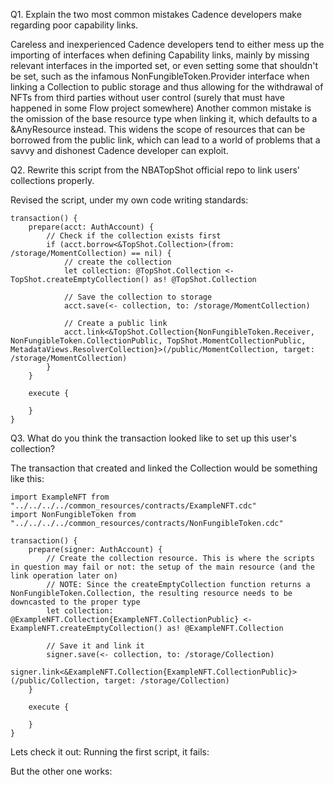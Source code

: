 Q1. Explain the two most common mistakes Cadence developers make regarding poor capability links.

Careless and inexperienced Cadence developers tend to either mess up the importing of interfaces when defining Capability links, mainly by missing relevant interfaces in the imported set, or even setting some that shouldn't be set, such as the infamous NonFungibleToken.Provider interface when linking a Collection to public storage and thus allowing for the withdrawal of NFTs from third parties without user control (surely that must have happened in some Flow project somewhere)
Another common mistake is the omission of the base resource type when linking it, which defaults to a &AnyResource instead. This widens the scope of resources that can be borrowed from the public link, which can lead to a world of problems that a savvy and dishonest Cadence developer can exploit.

Q2. Rewrite this script from the NBATopShot official repo to link users' collections properly.

Revised the script, under my own code writing standards:
```cadence
transaction() {
    prepare(acct: AuthAccount) {
        // Check if the collection exists first
        if (acct.borrow<&TopShot.Collection>(from: /storage/MomentCollection) == nil) {
            // create the collection
            let collection: @TopShot.Collection <- TopShot.createEmptyCollection() as! @TopShot.Collection

            // Save the collection to storage
            acct.save(<- collection, to: /storage/MomentCollection)

            // Create a public link
            acct.link<&TopShot.Collection{NonFungibleToken.Receiver, NonFungibleToken.CollectionPublic, TopShot.MomentCollectionPublic, MetadataViews.ResolverCollection}>(/public/MomentCollection, target: /storage/MomentCollection)
        }
    }

    execute {

    }
}
```

Q3. What do you think the transaction looked like to set up this user's collection?

The transaction that created and linked the Collection would be something like this:
```cadence
import ExampleNFT from "../../../../common_resources/contracts/ExampleNFT.cdc"
import NonFungibleToken from "../../../../common_resources/contracts/NonFungibleToken.cdc"

transaction() {
    prepare(signer: AuthAccount) {
        // Create the collection resource. This is where the scripts in question may fail or not: the setup of the main resource (and the link operation later on)
        // NOTE: Since the createEmptyCollection function returns a NonFungibleToken.Collection, the resulting resource needs to be downcasted to the proper type
        let collection: @ExampleNFT.Collection{ExampleNFT.CollectionPublic} <- ExampleNFT.createEmptyCollection() as! @ExampleNFT.Collection

        // Save it and link it
        signer.save(<- collection, to: /storage/Collection)
        signer.link<&ExampleNFT.Collection{ExampleNFT.CollectionPublic}>(/public/Collection, target: /storage/Collection)
    }

    execute {

    }
}
```

Lets check it out:
Running the first script, it fails:


But the other one works:

